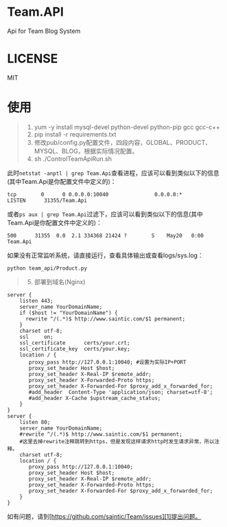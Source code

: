 # Team.API
Api for Team Blog System

# LICENSE
MIT

# 使用
> 1. yum -y install mysql-devel python-devel python-pip gcc gcc-c++
> 2. pip install -r requirements.txt
> 3. 修改pub/config.py配置文件，四段内容，GLOBAL、PRODUCT、MYSQL、BLOG，根据实际情况配置。
> 4. sh ./ControlTeamApiRun.sh

此时```netstat -anptl | grep Team.Api```查看进程，应该可以看到类似以下的信息(其中Team.Api是你配置文件中定义的)：

```tcp        0      0 0.0.0.0:10040               0.0.0.0:*                   LISTEN      31355/Team.Api```

或者```ps aux | grep Team.Api```过滤下，应该可以看到类似以下的信息(其中Team.Api是你配置文件中定义的)：

```500      31355  0.0  2.1 334368 21424 ?        S    May20   0:00 Team.Api```

如果没有正常监听系统，请直接运行，查看具体输出或查看logs/sys.log：

```python team_api/Product.py```

> 5. 部署到域名(Nginx)
```
server {
    listen 443;
    server_name YourDomainName;
    if ($host != "YourDomainName") {
      rewrite ^/(.*)$ http://www.saintic.com/$1 permanent;
    }
    charset utf-8;
    ssl     on;
    ssl_certificate      certs/your.crt;
    ssl_certificate_key  certs/your.key;
    location / {
       proxy_pass http://127.0.0.1:10040; #设置为实际IP+PORT
       proxy_set_header Host $host;
       proxy_set_header X-Real-IP $remote_addr;
       proxy_set_header X-Forwarded-Proto https;
       proxy_set_header X-Forwarded-For $proxy_add_x_forwarded_for;
       #add_header  Content-Type 'application/json; charset=utf-8';
       #add_header X-Cache $upstream_cache_status;
    }
}
server {
    listen 80;
    server_name YourDomainName;
    #rewrite ^/(.*)$ http://www.saintic.com/$1 permanent;
    #这里去掉rewrite注释跳转到https，但是发现这样请求http时发生请求异常，所以注释。
    charset utf-8;
    location / {
       proxy_pass http://127.0.0.1:10040;
       proxy_set_header Host $host;
       proxy_set_header X-Real-IP $remote_addr;
       proxy_set_header X-Forwarded-Proto https;
       proxy_set_header X-Forwarded-For $proxy_add_x_forwarded_for;
    }
}
```

如有问题，请到[https://github.com/saintic/Team/issues][1]提出问题。

[1]: https://github.com/saintic/Team/issues
